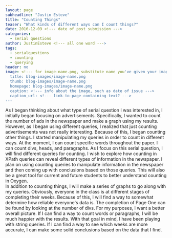 ```yaml
---
layout: page
subheadline: "Justin Esteve"
title: "Counting Things"
teaser: "What kinds of different ways can I count things?"
date: 2016-12-09 <!--- date of post submission --->
categories:
  - serial questions
author: JustinEsteve <!--- all one word --->
tags:
  - serialquestions
  - counting
  - querying
header: no
image: <!--- for image-name.png, substitute name you've given your image file --->
  title: blog-images/image-name.png
  thumb: blog-images/image-name.png
  homepage: blog-images/image-name.png
  caption: <!--- info about the image, such as date of issue --->
  caption_url: <!--- link-to-page-containing-text? --->
---
```

As I began thinking about what type of serial question I was interested in, I initially began focusing on advertisements. Specifically, I wanted to count the number of ads in the newspaper and make a graph using my results. However, as I began using different queries, I realized that just counting advertisements was not really interesting. Because of this, I began counting other things. I started manipulating my queries in order to count in different ways. At the moment, I can count specific words throughout the paper. I can count divs, heads, and paragraphs. As I focus on this serial question, I will find different queries for counting. I wish to explore how counting in XPath queries can reveal different types of information in the newspaper. I plan on using counting queries to manipulate information in the newspaper and then coming up with conclusions based on those queries. This will also be a great tool for current and future students to better understand counting in Oxygen.  
In addition to counting things, I will make a series of graphs to go along with my queries. Obviously, everyone in the class is at different stages of completing their weeks. Because of this, I will find a way to somewhat determine how reliable everyone's data is. The completion of Page One can be found by looking at the number of divs. For my purposes, I want a better overall picture. If I can find a way to count words or paragraphs, I will be much happier with the results. With that goal in mind, I have been playing with string queries. If I can find a way to see which weeks are more accurate, I can make some solid conclusions based on the data that I find.
